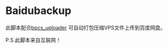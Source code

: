 # Baidubackup

此脚本配合[bpcs_uploader][1] 可自动打包压缩VPS文件上传到百度网盘。

P.S.此脚本来自互联网！

[1]:https://github.com/Lyvnee/bpcs_uploader
